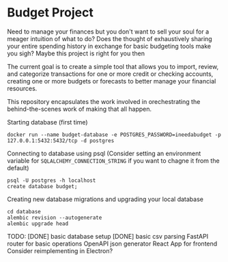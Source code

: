 # Budget Project
Need to manage your finances but you don't want to sell your soul for a meager intuition of what to do? Does the thought of exhaustively sharing your entire spending history in exchange for basic budgeting tools make you sigh? Maybe this project is right for you then

The current goal is to create a simple tool that allows you to import, review, and categorize transactions for one or more credit or checking accounts, creating one or more budgets or forecasts to better manage your financial resources. 

This repository encapsulates the work involved in orechestrating the behind-the-scenes work of making that all happen. 

Starting database (first time)

```
docker run --name budget-database -e POSTGRES_PASSWORD=ineedabudget -p 127.0.0.1:5432:5432/tcp -d postgres
```

Connecting to database using psql
(Consider setting an environment variable for `SQLALCHEMY_CONNECTION_STRING` if you want to chagne it from the default)
```
psql -U postgres -h localhost
create database budget;
```

Creating new database migrations and upgrading your local database
```
cd database
alembic revision --autogenerate
alembic upgrade head
```

TODO: 
[DONE] basic database setup
[DONE] basic csv parsing
FastAPI router for basic operations
OpenAPI json generator
React App for frontend
Consider reimplementing in Electron?